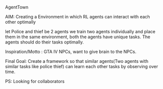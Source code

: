 AgentTown

AIM: Creating a Environment in which RL agents can interact with each other optimally

let Police and thief be 2 agents we train two agents individually and place them in the same environment, both the agents have unique tasks. The agents should do their tasks optimally.


Inspiration/Motto : GTA IV NPCs, want to give brain to the NPCs.

Final Goal: Create a framework so that similar agents(Two agents with similar tasks like police thief) can learn each other tasks by observing over time.

PS: Looking for collaborators
